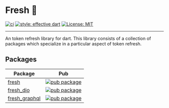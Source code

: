 # Fresh 🍋

[![ci](https://github.com/felangel/fresh/actions/workflows/ci.yaml/badge.svg)](https://github.com/felangel/fresh/actions/workflows/ci.yaml)
[![style: effective dart](https://img.shields.io/badge/style-effective_dart-40c4ff.svg)](https://github.com/tenhobi/effective_dart)
[![License: MIT](https://img.shields.io/badge/license-MIT-purple.svg)](https://opensource.org/licenses/MIT)

---

An token refresh library for dart. This library consists of a collection of packages which specialize in a particular aspect of token refresh.

## Packages

| Package                                                                               | Pub                                                                                                      |
| ------------------------------------------------------------------------------------- | -------------------------------------------------------------------------------------------------------- |
| [fresh](https://github.com/felangel/fresh/tree/master/packages/fresh)                 | [![pub package](https://img.shields.io/pub/v/fresh.svg)](https://pub.dev/packages/fresh)                 |
| [fresh_dio](https://github.com/felangel/fresh/tree/master/packages/fresh_dio)         | [![pub package](https://img.shields.io/pub/v/fresh_dio.svg)](https://pub.dev/packages/fresh_dio)         |
| [fresh_graphql](https://github.com/felangel/fresh/tree/master/packages/fresh_graphql) | [![pub package](https://img.shields.io/pub/v/fresh_graphql.svg)](https://pub.dev/packages/fresh_graphql) |
